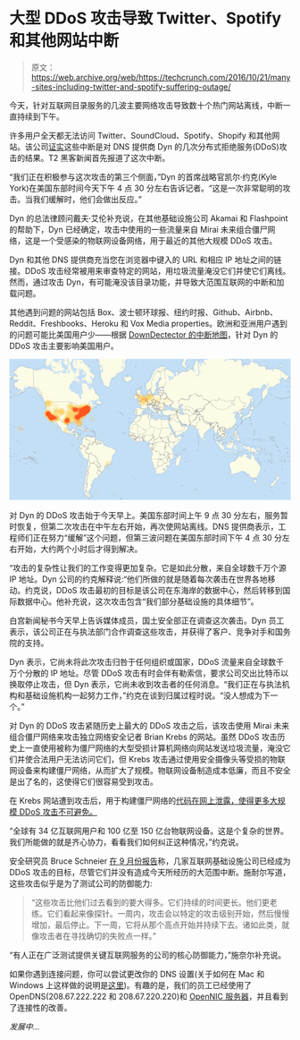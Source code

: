 # 大型 DDoS 攻击导致 Twitter、Spotify 和其他网站中断

> 原文：<https://web.archive.org/web/https://techcrunch.com/2016/10/21/many-sites-including-twitter-and-spotify-suffering-outage/>

今天，针对互联网目录服务的几波主要网络攻击导致数十个热门网站离线，中断一直持续到下午。

许多用户全天都无法访问 Twitter、SoundCloud、Spotify、Shopify 和其他网站。该公司[证实](https://web.archive.org/web/20230403221059/https://www.dynstatus.com/incidents/nlr4yrr162t8)这些中断是对 DNS 提供商 Dyn 的几次分布式拒绝服务(DDoS)攻击的结果。T2 黑客新闻首先报道了这次中断。

“我们正在积极参与这次攻击的第三个侧面，”Dyn 的首席战略官凯尔·约克(Kyle York)在美国东部时间今天下午 4 点 30 分左右告诉记者。“这是一次非常聪明的攻击。当我们缓解时，他们会做出反应。”

Dyn 的总法律顾问戴夫·艾伦补充说，在其他基础设施公司 Akamai 和 Flashpoint 的帮助下，Dyn 已经确定，攻击中使用的一些流量来自 Mirai 未来组合僵尸网络，这是一个受感染的物联网设备网络，用于最近的其他大规模 DDoS 攻击。

Dyn 和其他 DNS 提供商充当您在浏览器中键入的 URL 和相应 IP 地址之间的链接。DDoS 攻击经常被用来审查特定的网站，用垃圾流量淹没它们并使它们离线。然而，通过攻击 Dyn，有可能淹没该目录功能，并导致大范围互联网的中断和加载问题。

其他遇到问题的网站包括 Box、波士顿环球报、纽约时报、Github、Airbnb、Reddit、Freshbooks、Heroku 和 Vox Media properties。欧洲和亚洲用户遇到的问题可能比美国用户少——根据 [DownDectector 的中断地图](https://web.archive.org/web/20230403221059/http://downdetector.com/status/level3/map/)，针对 Dyn 的 DDoS 攻击主要影响美国用户。

![screen-shot-2016-10-21-at-10-07-47-am](img/4330c506dd51e9d3483e5e113ccc28fe.png)

对 Dyn 的 DDoS 攻击始于今天早上。美国东部时间上午 9 点 30 分左右，服务暂时恢复，但第二次攻击在中午左右开始，再次使网站离线。DNS 提供商表示，工程师们正在努力“缓解”这个问题，但第三波问题在美国东部时间下午 4 点 30 分左右开始，大约两个小时后才得到解决。

“攻击的复杂性让我们的工作变得更加复杂。它是如此分散，来自全球数千万个源 IP 地址。Dyn 公司的约克解释说:“他们所做的就是随着每次袭击在世界各地移动。约克说，DDoS 攻击最初的目标是该公司在东海岸的数据中心，然后转移到国际数据中心。他补充说，这次攻击包含“我们部分基础设施的具体细节”。

白宫新闻秘书今天早上告诉媒体成员，国土安全部正在调查这次袭击。Dyn 员工表示，该公司正在与执法部门合作调查这些攻击，并获得了客户、竞争对手和国务院的支持。

Dyn 表示，它尚未将此次攻击归咎于任何组织或国家，DDoS 流量来自全球数千万个分散的 IP 地址。尽管 DDoS 攻击有时会伴有勒索信，要求公司交出比特币以换取停止攻击，但 Dyn 表示，它尚未收到攻击者的任何消息。“我们正在与执法机构和基础设施机构一起努力工作，”约克在谈到归属过程时说。“没人想成为下一个。”

对 Dyn 的 DDoS 攻击紧随历史上最大的 DDoS 攻击之后，该攻击使用 Mirai 未来组合僵尸网络来攻击独立网络安全记者 Brian Krebs 的网站。虽然 DDoS 攻击历史上一直使用被称为僵尸网络的大型受损计算机网络向网站发送垃圾流量，淹没它们并使合法用户无法访问它们，但 Krebs 攻击通过使用安全摄像头等受损的物联网设备来构建僵尸网络，从而扩大了规模。物联网设备制造成本低廉，而且不安全是出了名的，这使得它们很容易受到攻击。

在 Krebs 网站遭到攻击后，用于构建僵尸网络的[代码在网上泄露，使得更多大规模 DDoS 攻击不可避免。](https://web.archive.org/web/20230403221059/https://krebsonsecurity.com/2016/10/source-code-for-iot-botnet-mirai-released/)

“全球有 34 亿互联网用户和 100 亿至 150 亿台物联网设备。这是个复杂的世界。我们所能做的就是齐心协力，看看我们如何纠正这种情况，”约克说。

安全研究员 Bruce Schneier [在 9 月份报告](https://web.archive.org/web/20230403221059/https://www.schneier.com/blog/archives/2016/09/someone_is_lear.html)称，几家互联网基础设施公司已经成为 DDoS 攻击的目标，尽管它们并没有造成今天所经历的大范围中断。施耐尔写道，这些攻击似乎是为了测试公司的防御能力:

> “这些攻击比他们过去看到的要大得多。它们持续的时间更长。他们更老练。它们看起来像探针。一周内，攻击会以特定的攻击级别开始，然后慢慢增加，最后停止。下一周，它将从那个高点开始并持续下去。诸如此类，就像攻击者在寻找确切的失败点一样。”

“有人正在广泛测试提供关键互联网服务的公司的核心防御能力，”施奈尔补充说。

如果你遇到连接问题，你可以尝试更改你的 DNS 设置(关于如何在 Mac 和 Windows 上这样做的说明是[这里](https://web.archive.org/web/20230403221059/http://vodafone.intelliresponse.com/index.jsp?id=1754&question=Changing+your+computerrsquo%3Bs+DNS+settings+to+automatic&requestType=NormalRequest&source=100#osx))。有趣的是，我们的员工已经使用了 OpenDNS(208.67.222.222 和 208.67.220.220)和 [OpenNIC 服务器](https://web.archive.org/web/20230403221059/https://www.opennicproject.org/nearest-servers/)，并且看到了连接性的改善。

*发展中…*
